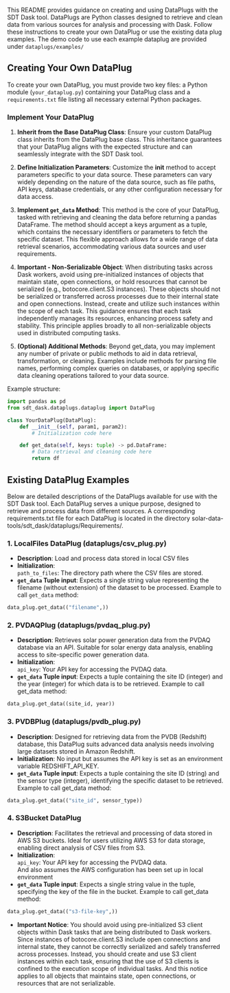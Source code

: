 
This README provides guidance on creating and using DataPlugs with the SDT Dask tool. DataPlugs are Python classes designed to retrieve and clean data from various sources for analysis and processing with Dask. Follow these instructions to create your own DataPlug or use the existing data plug examples. The demo code to use each example dataplug are provided under `dataplugs/examples/`

## Creating Your Own DataPlug

To create your own DataPlug, you must provide two key files: a Python module (`your_dataplug.py`) containing your DataPlug class and a `requirements.txt` file listing all necessary external Python packages.

### Implement Your DataPlug

1. **Inherit from the Base DataPlug Class**: Ensure your custom DataPlug class inherits from the DataPlug base class. This inheritance guarantees that your DataPlug aligns with the expected structure and can seamlessly integrate with the SDT Dask tool.
2. **Define Initialization Parameters**: Customize the __init__ method to accept parameters specific to your data source. These parameters can vary widely depending on the nature of the data source, such as file paths, API keys, database credentials, or any other configuration necessary for data access.
3. **Implement `get_data` Method**: This method is the core of your DataPlug, tasked with retrieving and cleaning the data before returning a pandas DataFrame. The method should accept a keys argument as a tuple, which contains the necessary identifiers or parameters to fetch the specific dataset. This flexible approach allows for a wide range of data retrieval scenarios, accommodating various data sources and user requirements.

4. **Important - Non-Serializable Object**:
When distributing tasks across Dask workers, avoid using pre-initialized instances of objects that maintain state, open connections, or hold resources that cannot be serialized (e.g., botocore.client.S3 instances). These objects should not be serialized or transferred across processes due to their internal state and open connections. Instead, create and utilize such instances within the scope of each task. This guidance ensures that each task independently manages its resources, enhancing process safety and stability. This principle applies broadly to all non-serializable objects used in distributed computing tasks.

5. **(Optional) Additional Methods**: Beyond get_data, you may implement any number of private or public methods to aid in data retrieval, transformation, or cleaning. Examples include methods for parsing file names, performing complex queries on databases, or applying specific data cleaning operations tailored to your data source.



Example structure:

```python
import pandas as pd
from sdt_dask.dataplugs.dataplug import DataPlug

class YourDataPlug(DataPlug):
    def __init__(self, param1, param2):
        # Initialization code here

    def get_data(self, keys: tuple) -> pd.DataFrame:
        # Data retrieval and cleaning code here
        return df
```

## Existing DataPlug Examples

Below are detailed descriptions of the DataPlugs available for use with the SDT Dask tool. Each DataPlug serves a unique purpose, designed to retrieve and process data from different sources. A corresponding requirements.txt file for each DataPlug is located in the directory solar-data-tools/sdt_dask/dataplugs/Requirements/. 

### 1. LocalFiles DataPlug (dataplugs/csv_plug.py)

- **Description**: Load and process data stored in local CSV files
- **Initialization**:   
`path_to_files`: The directory path where the CSV files are stored.  
- **`get_data` Tuple input**: Expects a single string value representing the filename (without extension) of the dataset to be processed. Example to call `get_data` method:  
```python 
data_plug.get_data(("filename",))
```

### 2. PVDAQPlug (dataplugs/pvdaq_plug.py)

- **Description**: Retrieves solar power generation data from the PVDAQ database via an API. Suitable for solar energy data analysis, enabling access to site-specific power generation data.
- **Initialization**:   
`api_key`: Your API key for accessing the PVDAQ data.
- **`get_data` Tuple input**: Expects a tuple containing the site ID (integer) and the year (integer) for which data is to be retrieved. Example to call get_data method:
```python 
data_plug.get_data((site_id, year))
```


### 3. PVDBPlug (dataplugs/pvdb_plug.py)

- **Description**: Designed for retrieving data from the PVDB (Redshift) database, this DataPlug suits advanced data analysis needs involving large datasets stored in Amazon Redshift.
- **Initialization**: No input but assumes the API key is set as an environment variable REDSHIFT_API_KEY.
- **`get_data` Tuple input**: Expects a tuple containing the site ID (string) and the sensor type (integer), identifying the specific dataset to be retrieved. Example to call get_data method:
```python 
data_plug.get_data(("site_id", sensor_type))
```

### 4. S3Bucket DataPlug

- **Description**: Facilitates the retrieval and processing of data stored in AWS S3 buckets. Ideal for users utilizing AWS S3 for data storage, enabling direct analysis of CSV files from S3.
- **Initialization**:  
`api_key`: Your API key for accessing the PVDAQ data.  
And also assumes the AWS configuration has been set up in local environment
- **`get_data` Tuple input**: Expects a single string value in the tuple, specifying the key of the file in the bucket. Example to call get_data method:
```python 
data_plug.get_data(("s3-file-key",))
```
- **Important Notice**: You should avoid using pre-initialized S3 client objects within Dask tasks that are being distributed to Dask workers. Since instances of botocore.client.S3 include open connections and internal state, they cannot be correctly serialized and safely transferred across processes. Instead, you should create and use S3 client instances within each task, ensuring that the use of S3 clients is confined to the execution scope of individual tasks. And this notice applies to all objects that maintains state, open connections, or resources that are not serializable.